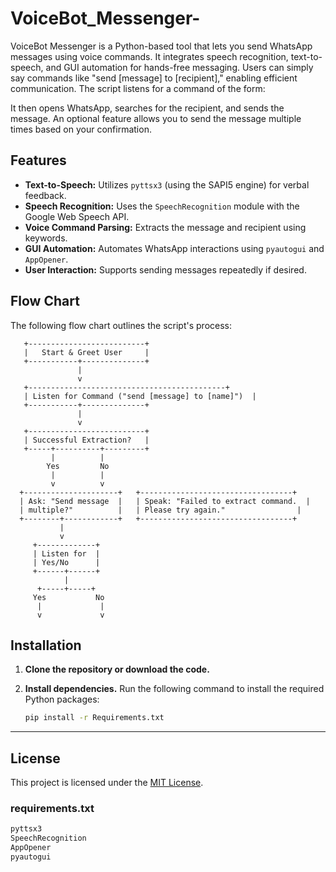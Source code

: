 # VoiceBot_Messenger-
VoiceBot Messenger is a Python-based tool that lets you send WhatsApp messages using voice commands. It integrates speech recognition, text-to-speech, and GUI automation for hands-free messaging. Users can simply say commands like "send [message] to [recipient]," enabling efficient communication. The script listens for a command of the form:

It then opens WhatsApp, searches for the recipient, and sends the message. An optional feature allows you to send the message multiple times based on your confirmation.

## Features

- **Text-to-Speech:** Utilizes `pyttsx3` (using the SAPI5 engine) for verbal feedback.
- **Speech Recognition:** Uses the `SpeechRecognition` module with the Google Web Speech API.
- **Voice Command Parsing:** Extracts the message and recipient using keywords.
- **GUI Automation:** Automates WhatsApp interactions using `pyautogui` and `AppOpener`.
- **User Interaction:** Supports sending messages repeatedly if desired.

## Flow Chart

The following flow chart outlines the script's process:

       +--------------------------+
       |   Start & Greet User     |
       +-----------+--------------+
                   |
                   v
       +--------------------------------------------+
       | Listen for Command ("send [message] to [name]")  |
       +-----------+--------------+
                   |
                   v
       +--------------------------+
       | Successful Extraction?   |
       +-----+----------+---------+
             |          |
            Yes         No
             |          |
             v          v
      +---------------------+   +----------------------------------+
      | Ask: "Send message  |   | Speak: "Failed to extract command.  |
      | multiple?"          |   | Please try again."                |
      +--------+------------+   +----------------------------------+
               |
               v
         +-------------+
         | Listen for  |
         | Yes/No      |
         +------+------+ 
                |
          +-----+-----+
         Yes           No
          |             |
          v             v
  
## Installation

1. **Clone the repository or download the code.**

2. **Install dependencies.** Run the following command to install the required Python packages:

   ```bash
   pip install -r Requirements.txt

---

## License

This project is licensed under the [MIT License](LICENSE).

### requirements.txt

```txt
pyttsx3
SpeechRecognition
AppOpener
pyautogui
